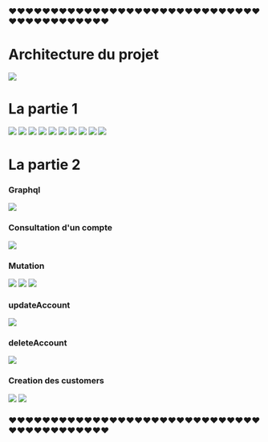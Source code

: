 
<h3> ❤❤❤❤❤❤❤❤❤❤❤❤❤❤❤❤❤❤❤❤❤❤❤❤❤❤❤❤❤❤❤❤❤❤❤❤❤❤❤❤❤❤ </h3>

<h1>Architecture du projet </h1>
<img src="captures/img_19.png">
<h1>La partie 1 </h1>
<img src="captures/img_8.png">

<img src="captures/img.png">

<img src="captures/img_1.png">

<img src="captures/img_2.png">
<img src="captures/img_2.png">

<img src="captures/img_3.png">
<img src="captures/img_4.png">
<img src="captures/img_5.png">
<img src="captures/img_6.png">
<img src="captures/img_7.png">


<h1>La partie 2</h1>
 <h3> Graphql</h3>
<img src="captures/img_10.png">
 <h3> Consultation d'un compte</h3>
<img src="captures/img_11.png">
 <h3> Mutation</h3>

<img src="captures/img_12.png">
<img src="captures/img_13.png">
<img src="captures/img_14.png">
<h3> updateAccount</h3>
<img src="captures/img_15.png">
<h3> deleteAccount</h3>
<img src="captures/img_16.png">
<h3>  Creation des customers</h3>

<img src="captures/img_17.png">
<img src="captures/img_18.png">

<h3> ❤❤❤❤❤❤❤❤❤❤❤❤❤❤❤❤❤❤❤❤❤❤❤❤❤❤❤❤❤❤❤❤❤❤❤❤❤❤❤❤❤❤ </h3>








